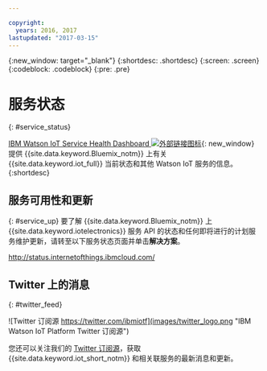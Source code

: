 ```yaml
---

copyright:
  years: 2016, 2017
lastupdated: "2017-03-15"
---
```


<!-- Common attributes used in the template are defined as follows: -->
{:new_window: target="\_blank"}
{:shortdesc: .shortdesc}
{:screen: .screen}
{:codeblock: .codeblock}
{:pre: .pre}

# 服务状态
{: #service_status}

[IBM Watson IoT Service Health Dashboard ![外部链接图标](../../icons/launch-glyph.svg)](https://status.internetofthings.ibmcloud.com){: new_window} 提供 {{site.data.keyword.Bluemix_notm}} 上有关 {{site.data.keyword.iot_full}} 当前状态和其他 Watson IoT 服务的信息。
{:shortdesc}

## 服务可用性和更新
{: #service_up}
要了解 {{site.data.keyword.Bluemix_notm}} 上 {{site.data.keyword.iotelectronics}} 服务 API 的状态和任何即将进行的计划服务维护更新，请转至以下服务状态页面并单击**解决方案**。

http://status.internetofthings.ibmcloud.com/

## Twitter 上的消息
{: #twitter_feed}

![Twitter 订阅源 https://twitter.com/ibmiotf](images/twitter_logo.png "IBM Watson IoT Platform Twitter 订阅源")

您还可以关注我们的 [Twitter 订阅源](https://twitter.com/ibmiotf)，获取 {{site.data.keyword.iot_short_notm}} 和相关联服务的最新消息和更新。
